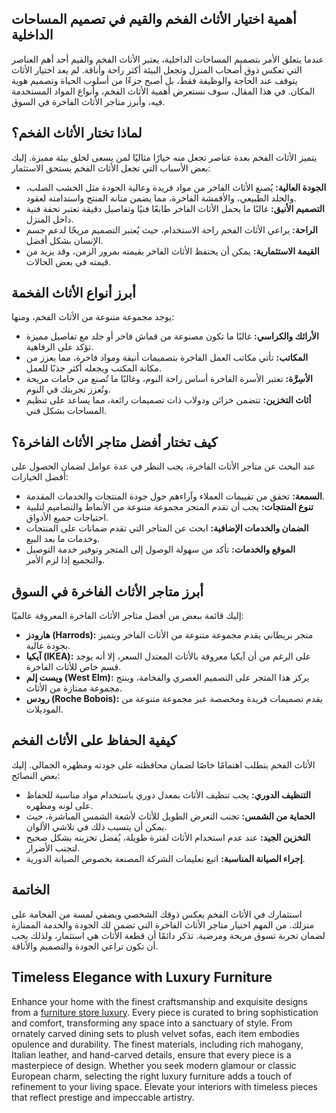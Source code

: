 <h2>أهمية اختيار الأثاث الفخم والقيم في تصميم المساحات الداخلية</h2>

<p>عندما يتعلق الأمر بتصميم المساحات الداخلية، يعتبر الأثاث الفخم والقيم أحد أهم العناصر التي تعكس ذوق أصحاب المنزل وتجعل البيئة أكثر راحة وأناقة. لم يعد اختيار الأثاث يتوقف عند الحاجة والوظيفة فقط، بل أصبح جزءًا من أسلوب الحياة وتصميم هوية المكان. في هذا المقال، سوف نستعرض أهمية الأثاث الفخم، وأنواع المواد المستخدمة فيه، وأبرز متاجر الأثاث الفاخرة في السوق.</p>

<h2>لماذا تختار الأثاث الفخم؟</h2>

<p>يتميز الأثاث الفخم بعدة عناصر تجعل منه خيارًا مثاليًا لمن يسعى لخلق بيئة مميزة. إليك بعض الأسباب التي تجعل الأثاث الفخم يستحق الاستثمار:</p>

<ul>
    <li><strong>الجودة العالية:</strong> يُصنع الأثاث الفاخر من مواد فريدة وعالية الجودة مثل الخشب الصلب، والجلد الطبيعي، والأقمشة الفاخرة، مما يضمن متانة المنتج واستدامته لعقود.</li>
    <li><strong>التصميم الأنيق:</strong> غالبًا ما يحمل الأثاث الفاخر طابعًا فنيًا وتفاصيل دقيقة تعتبر تحفة فنية داخل المنزل.</li>
    <li><strong>الراحة:</strong> يراعي الأثاث الفخم راحة الاستخدام، حيث يُعتبر التصميم مريحًا لدعم جسم الإنسان بشكل أفضل.</li>
    <li><strong>القيمة الاستثمارية:</strong> يمكن أن يحتفظ الأثاث الفاخر بقيمته بمرور الزمن، وقد يزيد من قيمته في بعض الحالات.</li>
</ul>

<h2>أبرز أنواع الأثاث الفخمة</h2>

<p>يوجد مجموعة متنوعة من الأثاث الفخم، ومنها:</p>

<ul>
    <li><strong>الأرائك والكراسي:</strong> غالبًا ما تكون مصنوعة من قماش فاخر أو جلد مع تفاصيل مميزة تؤكد على الرفاهية.</li>
    <li><strong>المكاتب:</strong> تأتي مكاتب العمل الفاخرة بتصميمات أنيقة ومواد فاخرة، مما يعزز من مكانة المكتب ويجعله أكثر جذبًا للعمل.</li>
    <li><strong>الأسِرَّة:</strong> تعتبر الأسرة الفاخرة أساس راحة النوم، وغالبًا ما تُصنع من خامات مريحة وتُعزز تجربتك في النوم.</li>
    <li><strong>أثاث التخزين:</strong> تتضمن خزائن ودولاب ذات تصميمات رائعة، مما يساعد على تنظيم المساحات بشكل فني.</li>
</ul>

<h2>كيف تختار أفضل متاجر الأثاث الفاخرة؟</h2>

<p>عند البحث عن متاجر الأثاث الفاخرة، يجب النظر في عدة عوامل لضمان الحصول على أفضل الخيارات:</p>

<ul>
    <li><strong>السمعة:</strong> تحقق من تقييمات العملاء وآراءهم حول جودة المنتجات والخدمات المقدمة.</li>
    <li><strong>تنوع المنتجات:</strong> يجب أن تقدم المتجر مجموعة متنوعة من الأنماط والتصاميم لتلبية احتياجات جميع الأذواق.</li>
    <li><strong>الضمان والخدمات الإضافية:</strong> ابحث عن المتاجر التي تقدم ضمانات على المنتجات وخدمات ما بعد البيع.</li>
    <li><strong>الموقع والخدمات:</strong> تأكد من سهولة الوصول إلى المتجر وتوفير خدمة التوصيل والتجميع إذا لزم الأمر.</li>
</ul>

<h2>أبرز متاجر الأثاث الفاخرة في السوق</h2>

<p>إليك قائمة ببعض من أفضل متاجر الأثاث الفاخرة المعروفة عالميًا:</p>

<ul>
    <li><strong>هارودز (Harrods):</strong> متجر بريطاني يقدم مجموعة متنوعة من الأثاث الفاخر ويتميز بجودة عالية.</li>
    <li><strong>آيكيا (IKEA):</strong> على الرغم من أن آيكيا معروفة بالأثاث المعتدل السعر، إلا أنه يوجد قسم خاص للأثاث الفاخرة.</li>
    <li><strong>ويست إلم (West Elm):</strong> يركز هذا المتجر على التصميم العصري والفخامة، وينتج مجموعة ممتازة من الأثاث.</li>
    <li><strong>رودس (Roche Bobois):</strong> يقدم تصميمات فريدة ومخصصة عبر مجموعة متنوعة من الموديلات.</li>
</ul>

<h2>كيفية الحفاظ على الأثاث الفخم</h2>

<p>الأثاث الفخم يتطلب اهتمامًا خاصًا لضمان محافظته على جودته ومظهره الجمالي. إليك بعض النصائح:</p>

<ul>
    <li><strong>التنظيف الدوري:</strong> يجب تنظيف الأثاث بمعدل دوري باستخدام مواد مناسبة للحفاظ على لونه ومظهره.</li>
    <li><strong>الحماية من الشمس:</strong> تجنب التعرض الطويل للأثاث لأشعة الشمس المباشرة، حيث يمكن أن يتسبب ذلك في تلاشي الألوان.</li>
    <li><strong>التخزين الجيد:</strong> عند عدم استخدام الأثاث لفترة طويلة، يُفضل تخزينه بشكل صحيح لتجنب الأضرار.</li>
    <li><strong>إجراء الصيانة المناسبة:</strong> اتبع تعليمات الشركة المصنعة بخصوص الصيانة الدورية.</li>
</ul>

<h2>الخاتمة</h2>

<p>استثمارك في الأثاث الفخم يعكس ذوقك الشخصي ويضفي لمسة من الفخامة على منزلك. من المهم اختيار متاجر الأثاث الفاخرة التي تضمن لك الجودة والخدمة الممتازة لضمان تجربة تسوق مريحة ومرضية. تذكر دائمًا أن قطعة الأثاث هي استثمار، ولذلك يجب أن تكون تراعي الجودة والتصميم والأناقة.</p> <h2>Timeless Elegance with Luxury Furniture</h2>  

<p>Enhance your home with the finest craftsmanship and exquisite designs from a <a href="https://www.mobiliacleopatra.com/">furniture store luxury</a>. Every piece is curated to bring sophistication and comfort, transforming any space into a sanctuary of style. From ornately carved dining sets to plush velvet sofas, each item embodies opulence and durability. The finest materials, including rich mahogany, Italian leather, and hand-carved details, ensure that every piece is a masterpiece of design. Whether you seek modern glamour or classic European charm, selecting the right luxury furniture adds a touch of refinement to your living space. Elevate your interiors with timeless pieces that reflect prestige and impeccable artistry.</p>
